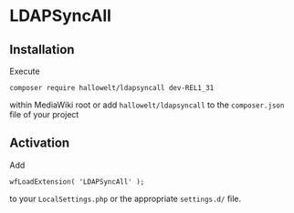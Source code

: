 # LDAPSyncAll

## Installation
Execute

    composer require hallowelt/ldapsyncall dev-REL1_31
within MediaWiki root or add `hallowelt/ldapsyncall` to the
`composer.json` file of your project

## Activation
Add

    wfLoadExtension( 'LDAPSyncAll' );
to your `LocalSettings.php` or the appropriate `settings.d/` file.